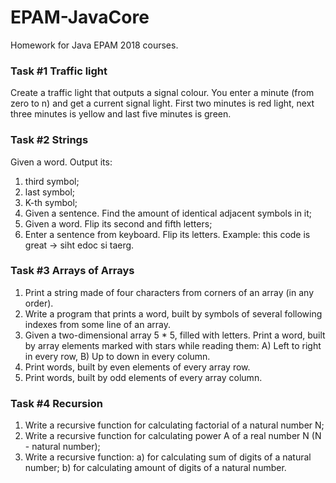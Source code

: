 # EPAM-JavaCore
Homework for Java EPAM 2018 courses.

  ### Task #1 Traffic light 
   [Solution]:https://github.com/Michael-Kolbasov/EPAM-JavaCore/tree/master/task01/trafficlight/src
   
 Create a traffic light that outputs a signal colour. You enter a minute (from zero to n) and get
 a current signal light. First two minutes is red light, next three minutes is yellow and last five minutes is green.
 
  ### Task #2 Strings   
  [Solution]:https://github.com/Michael-Kolbasov/EPAM-JavaCore/tree/master/task02/string/manipulations/src
  
 Given a word. Output its:
 1) third symbol;
 2) last symbol;
 3) K-th symbol;
 4) Given a sentence. Find the amount of identical adjacent symbols in it;
 5) Given a word. Flip its second and fifth letters;
 6) Enter a sentence from keyboard. Flip its letters. Example: this code is great -> siht edoc si taerg.
 
  ### Task #3 Arrays of Arrays 
  [Solution]:https://github.com/Michael-Kolbasov/EPAM-JavaCore/tree/master/task03/array
   
  1) Print a string made of four characters from corners of an array (in any order).
  2) Write a program that prints a word, built by symbols of several following indexes from some line of an array.
  3) Given a two-dimensional array 5 * 5, filled with letters. Print a word, built by array elements marked with stars while reading them: A) Left to right in every row, B) Up to down in every column.
  4) Print words, built by even elements of every array row.
  5) Print words, built by odd elements of every array column.

  ### Task #4 Recursion
  [Solution]:https://github.com/Michael-Kolbasov/EPAM-JavaCore/tree/master/task04/recursion
   
  1) Write a recursive function for calculating factorial of a natural number N;
  2) Write a recursive function for calculating power A of a real number N (N - natural number);
  3) Write a recursive function:
      a) for calculating sum of digits of a natural number;
      b) for calculating amount of digits of a natural number.

